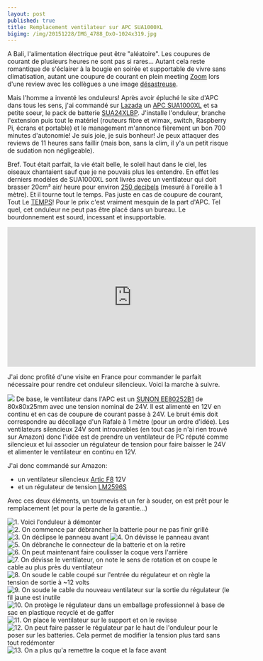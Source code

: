 ```yaml
---
layout: post
published: true
title: Remplacement ventilateur sur APC SUA1000XL
bigimg: /img/20151228/IMG_4788_DxO-1024x319.jpg
---
```

A Bali, l'alimentation électrique peut être "aléatoire". Les coupures de courant de plusieurs heures ne sont pas si rares... Autant cela reste romantique de s'éclairer à la bougie en soirée et supportable de vivre sans climatisation, autant une coupure de courant en plein meeting [Zoom](https://zoom.us) lors d'une review avec les collègues a une image [désastreuse](https://i.giphy.com/YHZiT6FLA5cGI.gif#fancy).

Mais l'homme a inventé les onduleurs! Après avoir épluché le site d'APC dans tous les sens, j'ai commandé sur [Lazada](https://www.lazada.co.id/) un [APC SUA1000XL](http://www.apc.com/shop/us/en/products/APC-Smart-UPS-XL-1000VA-USB-Serial-120V/P-SUA1000XL) et sa petite soeur, le pack de batterie [SUA24XLBP](http://www.apc.com/shop/us/en/products/APC-Smart-UPS-XL-24V-Battery-Pack/P-SUA24XLBP). J'installe l'onduleur, branche l'extension puis tout le matériel (routeurs fibre et wimax, switch, Raspberry Pi, écrans et portable) et le management m'annonce fièrement un bon 700 minutes d'autonomie! Je suis joie, je suis bonheur! Je peux attaquer des reviews de 11 heures sans faillir (mais bon, sans la clim, il y'a un petit risque de sudation non négligeable).

Bref. Tout était parfait, la vie était belle, le soleil haut dans le ciel, les oiseaux chantaient sauf que je ne pouvais plus les entendre. En effet les derniers modèles de SUA1000XL sont livrés avec un ventilateur qui doit brasser 20cm³ air/ heure pour environ [250 decibels](https://i.giphy.com/zFBbpsg58QSVq.gif#fancy) (mesuré à l'oreille à 1 mètre). Et il tourne tout le temps. Pas juste en cas de coupure de courant, Tout Le [TEMPS](https://i.giphy.com/xXEI0jqYhz6uI.gif#fancy)! Pour le prix c'est vraiment mesquin de la part d'APC. Tel quel, cet onduleur ne peut pas être placé dans un bureau. Le bourdonnement est sourd, incessant et insupportable.

<iframe width="560" height="315" src="https://www.youtube.com/embed/SYM9NjzHOQ0?rel=0" frameborder="0" allowfullscreen></iframe>

J'ai donc profité d'une visite en France pour commander le parfait nécessaire pour rendre cet onduleur silencieux. Voici la marche à suivre.

![]({{site.baseurl}}/img/20151228/IMG_4779_2_DxO.jpg#nofancy#alignright)
De base, le ventilateur dans l'APC est un [SUNON EE80252B1](http://www.sunon.com/tw/products/pdf/DCFAN/ME8025_U.pdf) de 80x80x25mm avec une tension nominal de 24V. Il est alimenté en 12V en continu et en cas de coupure de courant passe à 24V. Le bruit émis doit correspondre au décollage d'un Rafale à 1 mètre (pour un ordre d'idée). Les ventilateurs silencieux 24V sont introuvables (en tout cas je n'ai rien trouvé sur Amazon) donc l'idée est de prendre un ventilateur de PC réputé comme silencieux et lui associer un régulateur de tension pour faire baisser le 24V et alimenter le ventilateur en continu en 12V.

J'ai donc commandé sur Amazon:

- un ventilateur silencieux [Artic F8](http://www.amazon.fr/gp/product/B002QVFN7G?ref_=pe_386181_51767671_TE_dp_p1) 12V
- et un régulateur de tension [LM2596S](http://www.amazon.fr/dp/B00QFDRR9S/ref=pe_2062881_77686691_tnp_email_TE_Cardp_6)

Avec ces deux éléments, un tournevis et un fer à souder, on est prêt pour le remplacement (et pour la perte de la garantie...)

![1. Voici l'onduleur à démonter]({{site.baseurl}}/img/20151228/IMG_4771_DxO_thumb.jpg)
![2. On commence par débrancher la batterie pour ne pas finir grillé]({{site.baseurl}}/img/20151228/IMG_4772_DxO_thumb.jpg)
![3. On déclipse le panneau avant]({{site.baseurl}}/img/20151228/IMG_4773_DxO_thumb.jpg)
![4. On dévisse le panneau avant]({{site.baseurl}}/img/20151228/IMG_4775_DxO_thumb.jpg)
![5. On débranche le connecteur de la batterie et on la retire]({{site.baseurl}}/img/20151228/IMG_4776_DxO_thumb.jpg)
![6. On peut maintenant faire coulisser la coque vers l'arrière]({{site.baseurl}}/img/20151228/IMG_4779_1_DxO_thumb.jpg)
![7. On dévisse le ventilateur, on note le sens de rotation et on coupe le cable au plus près du ventilateur]({{site.baseurl}}/img/20151228/IMG_4781_DxO_thumb.jpg)
![8. On soude le cable coupé sur l'entrée du régulateur et on règle la tension de sortie à ~12 volts]({{site.baseurl}}/img/20151228/IMG_4782_DxO_thumb.jpg)
![9. On soude le cable du nouveau ventilateur sur la sortie du régulateur (le fil jaune est inutile]({{site.baseurl}}/img/20151228/IMG_4785_DxO_thumb.jpg)
![10. On protège le régulateur dans un emballage professionnel à base de sac en plastique recyclé et de gaffer]({{site.baseurl}}/img/20151228/IMG_4787_DxO_thumb.jpg)
![11. On place le ventilateur sur le support et on le revisse]({{site.baseurl}}/img/20151228/IMG_4789_DxO_thumb.jpg)
![12. On peut faire passer le régulateur par le haut de l'onduleur pour le poser sur les batteries. Cela permet de modifier la tension plus tard sans tout redémonter]({{site.baseurl}}/img/20151228/IMG_4792_DxO_thumb.jpg)
![13. On a plus qu'a remettre la coque et la face avant]({{site.baseurl}}/img/20151228/IMG_4793_DxO_thumb.jpg)
